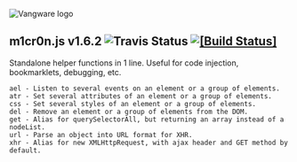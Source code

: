 ![Vangware logo](http://vangware.github.io/m1cr0n.js/assets/img/logo.png)

m1cr0n.js v1.6.2 ![Travis Status](https://travis-ci.org/vangware/m1cr0n.js.svg)
[![[Build Status]](https://travis-ci.org/vangware/m1cr0n.js.svg?branch=master)](https://travis-ci.org/vangware/m1cr0n.js)
----

Standalone helper functions in 1 line. Useful for code injection, bookmarklets, debugging, etc.

```
ael - Listen to several events on an element or a group of elements.
atr - Set several attributes of an element or a group of elements.
css - Set several styles of an element or a group of elements.
del - Remove an element or a group of elements from the DOM.
get - Alias for querySelectorAll, but returning an array instead of a nodeList.
url - Parse an object into URL format for XHR.
xhr - Alias for new XMLHttpRequest, with ajax header and GET method by default.
```
